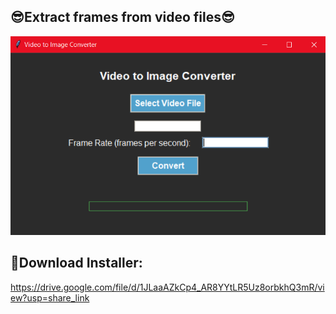 ## 😎Extract frames from video files😎

![User Interface](./Frame_Extracter.png)

## 🎁Download Installer:
https://drive.google.com/file/d/1JLaaAZkCp4_AR8YYtLR5Uz8orbkhQ3mR/view?usp=share_link
